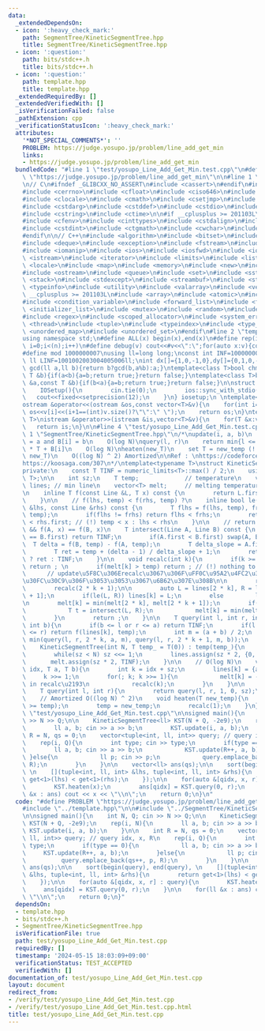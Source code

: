 ```yaml
---
data:
  _extendedDependsOn:
  - icon: ':heavy_check_mark:'
    path: SegmentTree/KineticSegmentTree.hpp
    title: SegmentTree/KineticSegmentTree.hpp
  - icon: ':question:'
    path: bits/stdc++.h
    title: bits/stdc++.h
  - icon: ':question:'
    path: template.hpp
    title: template.hpp
  _extendedRequiredBy: []
  _extendedVerifiedWith: []
  _isVerificationFailed: false
  _pathExtension: cpp
  _verificationStatusIcon: ':heavy_check_mark:'
  attributes:
    '*NOT_SPECIAL_COMMENTS*': ''
    PROBLEM: https://judge.yosupo.jp/problem/line_add_get_min
    links:
    - https://judge.yosupo.jp/problem/line_add_get_min
  bundledCode: "#line 1 \"test/yosupo_Line_Add_Get_Min.test.cpp\"\n#define PROBLEM\
    \ \"https://judge.yosupo.jp/problem/line_add_get_min\"\n\n#line 1 \"bits/stdc++.h\"\
    \n// C\n#ifndef _GLIBCXX_NO_ASSERT\n#include <cassert>\n#endif\n#include <cctype>\n\
    #include <cerrno>\n#include <cfloat>\n#include <ciso646>\n#include <climits>\n\
    #include <clocale>\n#include <cmath>\n#include <csetjmp>\n#include <csignal>\n\
    #include <cstdarg>\n#include <cstddef>\n#include <cstdio>\n#include <cstdlib>\n\
    #include <cstring>\n#include <ctime>\n\n#if __cplusplus >= 201103L\n#include <ccomplex>\n\
    #include <cfenv>\n#include <cinttypes>\n#include <cstdalign>\n#include <cstdbool>\n\
    #include <cstdint>\n#include <ctgmath>\n#include <cwchar>\n#include <cwctype>\n\
    #endif\n\n// C++\n#include <algorithm>\n#include <bitset>\n#include <complex>\n\
    #include <deque>\n#include <exception>\n#include <fstream>\n#include <functional>\n\
    #include <iomanip>\n#include <ios>\n#include <iosfwd>\n#include <iostream>\n#include\
    \ <istream>\n#include <iterator>\n#include <limits>\n#include <list>\n#include\
    \ <locale>\n#include <map>\n#include <memory>\n#include <new>\n#include <numeric>\n\
    #include <ostream>\n#include <queue>\n#include <set>\n#include <sstream>\n#include\
    \ <stack>\n#include <stdexcept>\n#include <streambuf>\n#include <string>\n#include\
    \ <typeinfo>\n#include <utility>\n#include <valarray>\n#include <vector>\n\n#if\
    \ __cplusplus >= 201103L\n#include <array>\n#include <atomic>\n#include <chrono>\n\
    #include <condition_variable>\n#include <forward_list>\n#include <future>\n#include\
    \ <initializer_list>\n#include <mutex>\n#include <random>\n#include <ratio>\n\
    #include <regex>\n#include <scoped_allocator>\n#include <system_error>\n#include\
    \ <thread>\n#include <tuple>\n#include <typeindex>\n#include <type_traits>\n#include\
    \ <unordered_map>\n#include <unordered_set>\n#endif\n#line 2 \"template.hpp\"\n\
    using namespace std;\n#define ALL(x) begin(x),end(x)\n#define rep(i,n) for(int\
    \ i=0;i<(n);i++)\n#define debug(v) cout<<#v<<\":\";for(auto x:v){cout<<x<<' ';}cout<<endl;\n\
    #define mod 1000000007\nusing ll=long long;\nconst int INF=1000000000;\nconst\
    \ ll LINF=1001002003004005006ll;\nint dx[]={1,0,-1,0},dy[]={0,1,0,-1};\n// ll\
    \ gcd(ll a,ll b){return b?gcd(b,a%b):a;}\ntemplate<class T>bool chmax(T &a,const\
    \ T &b){if(a<b){a=b;return true;}return false;}\ntemplate<class T>bool chmin(T\
    \ &a,const T &b){if(b<a){a=b;return true;}return false;}\n\nstruct IOSetup{\n\
    \    IOSetup(){\n        cin.tie(0);\n        ios::sync_with_stdio(0);\n     \
    \   cout<<fixed<<setprecision(12);\n    }\n} iosetup;\n \ntemplate<typename T>\n\
    ostream &operator<<(ostream &os,const vector<T>&v){\n    for(int i=0;i<(int)v.size();i++)\
    \ os<<v[i]<<(i+1==(int)v.size()?\"\":\" \");\n    return os;\n}\ntemplate<typename\
    \ T>\nistream &operator>>(istream &is,vector<T>&v){\n    for(T &x:v)is>>x;\n \
    \   return is;\n}\n\n#line 4 \"test/yosupo_Line_Add_Get_Min.test.cpp\"\n\n#line\
    \ 1 \"SegmentTree/KineticSegmentTree.hpp\"\n/*\nupdate(i, a, b)\n    set A[i]\
    \ = a and B[i] = b\n    O(log N)\nquery(l, r)\n    return min{l <= i < r} A[i]\
    \ * T + B[i]\n    O(log N)\nheaten(new_T)\n    set T = new_temp (! current_T <\
    \ new_T)\n    O((log N) ^ 2) Amortized\n\nRef : \nhttps://codeforces.com/blog/entry/82094\n\
    https://koosaga.com/307\n*/\ntemplate<typename T>\nstruct KineticSegmentTree{\n\
    private:\n    const T TINF = numeric_limits<T>::max() / 2;\n    using Line = pair<T,\
    \ T>;\n\n    int sz;\n    T temp;             // temperature\n    vector<Line>\
    \ lines; // min line\n    vector<T> melt;     // melting temperature of each subtree\n\
    \n    inline T f(const Line &L, T x) const {\n        return L.first * x + L.second;\n\
    \    }\n\n    // f(lhs, temp) < f(rhs, temp) ?\n    inline bool le(const Line\
    \ &lhs, const Line &rhs) const {\n        T flhs = f(lhs, temp), frhs = f(rhs,\
    \ temp);\n        if(flhs != frhs) return flhs < frhs;\n        return lhs.first\
    \ < rhs.first; // (!) temp < x : lhs < rhs\n    }\n\n    // return x, temp < x\
    \ && f(A, x) == f(B, x)\n    T intersect(Line A, Line B) const {\n        if(A.first\
    \ == B.first) return TINF;\n        if(A.first < B.first) swap(A, B);\n      \
    \  T delta = f(B, temp) - f(A, temp);\n        T delta_slope = A.first - B.first;\n\
    \        T ret = temp + (delta - 1) / delta_slope + 1;\n        return ret > temp\
    \ ? ret : TINF;\n    }\n\n    void recalc(int k){\n        if(k >= sz)       \
    \ return ; \n        if(melt[k] > temp) return ; // (!) nothing to update\n  \
    \      // update\u5F8C\u306Erecalc\u3067\u306F\uFF0C\u95A2\u4FC2\u306A\u3044\u30CE\
    \u30FC\u30C9\u306F\u3053\u3053\u3067\u6B62\u307E\u308B\n\n        recalc(2 * k);\n\
    \        recalc(2 * k + 1);\n\n        auto L = lines[2 * k], R = lines[2 * k\
    \ + 1];\n        if(le(L, R)) lines[k] = L;\n        else         lines[k] = R;\n\
    \n        melt[k] = min(melt[2 * k], melt[2 * k + 1]);\n        if(L != R){\n\
    \            T t = intersect(L, R);\n            melt[k] = min(melt[k], t);\n\
    \        }\n        return ;\n    }\n\n    T query(int l, int r, int k, int a,\
    \ int b){\n        if(b <= l or r <= a) return TINF;\n        if(l <= a and b\
    \ <= r) return f(lines[k], temp);\n        int m = (a + b) / 2;\n        return\
    \ min(query(l, r, 2 * k, a, m), query(l, r, 2 * k + 1, m, b));\n    }\n\npublic:\n\
    \    KineticSegmentTree(int N, T temp_ = T(0)) : temp(temp_){\n        sz = 1;\n\
    \        while(sz < N) sz <<= 1;\n        lines.assign(sz * 2, {0, TINF});\n \
    \       melt.assign(sz * 2, TINF);\n    }\n\n    // O(log N)\n    void update(int\
    \ idx, T a, T b){\n        int k = idx + sz;\n        lines[k] = {a, b};\n   \
    \     k >>= 1;\n        for(; k; k >>= 1){\n            melt[k] = -TINF; // re-set\
    \ in recalc\u2193\n            recalc(k);\n        }\n    }\n\n    // O(log N)\n\
    \    T query(int l, int r){\n        return query(l, r, 1, 0, sz);\n    }\n\n\
    \    // Amortized O((log N) ^ 2)\n    void heaten(T new_temp){\n        assert(new_temp\
    \ >= temp);\n        temp = new_temp;\n        recalc(1);\n    }\n};\n#line 6\
    \ \"test/yosupo_Line_Add_Get_Min.test.cpp\"\n\nsigned main(){\n    int N, Q; cin\
    \ >> N >> Q;\n\n    KineticSegmentTree<ll> KST(N + Q, -2e9);\n    rep(i, N){\n\
    \        ll a, b; cin >> a >> b;\n        KST.update(i, a, b);\n    }\n\n    int\
    \ R = N, qs = 0;\n    vector<tuple<int, ll, int>> query; // query idx, x, R\n\
    \    rep(i, Q){\n        int type; cin >> type;\n        if(type == 0){\n    \
    \        ll a, b; cin >> a >> b;\n            KST.update(R++, a, b);\n       \
    \ }else{\n            ll p; cin >> p;\n            query.emplace_back(qs++, p,\
    \ R);\n        }\n    }\n\n    vector<ll> ans(qs);\n\n    sort(begin(query), end(query),\
    \ \n    [](tuple<int, ll, int> &lhs, tuple<int, ll, int> &rhs){\n        return\
    \ get<1>(lhs) < get<1>(rhs);\n    });\n\n    for(auto &[qidx, x, r] : query){\n\
    \        KST.heaten(x);\n        ans[qidx] = KST.query(0, r);\n    }\n\n    for(ll\
    \ &x : ans) cout << x << \"\\n\";\n    return 0;\n}\n"
  code: "#define PROBLEM \"https://judge.yosupo.jp/problem/line_add_get_min\"\n\n\
    #include \"../template.hpp\"\n\n#include \"../SegmentTree/KineticSegmentTree.hpp\"\
    \n\nsigned main(){\n    int N, Q; cin >> N >> Q;\n\n    KineticSegmentTree<ll>\
    \ KST(N + Q, -2e9);\n    rep(i, N){\n        ll a, b; cin >> a >> b;\n       \
    \ KST.update(i, a, b);\n    }\n\n    int R = N, qs = 0;\n    vector<tuple<int,\
    \ ll, int>> query; // query idx, x, R\n    rep(i, Q){\n        int type; cin >>\
    \ type;\n        if(type == 0){\n            ll a, b; cin >> a >> b;\n       \
    \     KST.update(R++, a, b);\n        }else{\n            ll p; cin >> p;\n  \
    \          query.emplace_back(qs++, p, R);\n        }\n    }\n\n    vector<ll>\
    \ ans(qs);\n\n    sort(begin(query), end(query), \n    [](tuple<int, ll, int>\
    \ &lhs, tuple<int, ll, int> &rhs){\n        return get<1>(lhs) < get<1>(rhs);\n\
    \    });\n\n    for(auto &[qidx, x, r] : query){\n        KST.heaten(x);\n   \
    \     ans[qidx] = KST.query(0, r);\n    }\n\n    for(ll &x : ans) cout << x <<\
    \ \"\\n\";\n    return 0;\n}"
  dependsOn:
  - template.hpp
  - bits/stdc++.h
  - SegmentTree/KineticSegmentTree.hpp
  isVerificationFile: true
  path: test/yosupo_Line_Add_Get_Min.test.cpp
  requiredBy: []
  timestamp: '2024-05-15 18:03:09+09:00'
  verificationStatus: TEST_ACCEPTED
  verifiedWith: []
documentation_of: test/yosupo_Line_Add_Get_Min.test.cpp
layout: document
redirect_from:
- /verify/test/yosupo_Line_Add_Get_Min.test.cpp
- /verify/test/yosupo_Line_Add_Get_Min.test.cpp.html
title: test/yosupo_Line_Add_Get_Min.test.cpp
---
```

